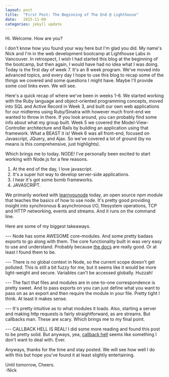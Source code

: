 ```yaml
---
layout: post
title:  "First Post: The Beginning of The End @ Lighthouse"
date:   2015-11-09
categories: jekyll update
---
```


Hi. Welcome. How are you?

I don't know how you found your way here but I'm glad you did. My name's Nick and I'm in the web development bootcamp at Lighthouse Labs in Vancouver. In retrospect, I wish I had started this blog at the beginning of the bootcamp, but then again, I would have had no idea what I was doing. Today is the first day of week 7. It's an 8 week program. We've moved into advanced topics, and every day I hope to use this blog to recap some of the things we covered and some questions I might have. Maybe I'll provide some cool links even. We will see. 

Here's a quick recap of where we've been in weeks 1-6. We started working with the Ruby language and object-oriented programming concepts, moved into SQL and Active Record in Week 3, and built our own web applications for our midterms using Ruby/Sinatra with however much front-end we wanted to throw in there. If you look around, you can probably find some info about what my group built. Week 5 we covered the Model-View-Controller architecture and Rails by building an application using that framework. What a BEAST it is! Week 6 was all front-end, focused on Javascript, JQuery, and Ajax. So we've covered a lot of ground (by no means is this comprehensive, just highlights).

Which brings me to today. NODE! I've personally been excited to start working with Node.js for a few reasons.   

  1. At the end of the day, I love javascript.  
  2. It's a super hot way to develop server-side applications.  
  3. I hear it's got some bomb frameworks.  
  4. JAVASCRIPT.  

We primarily worked with [learnyounode][learn-you-node] today, an open source npm module that teaches the basics of how to use node. It's pretty good providing insight into synchronous & asynchronous I/O, filesystem operations, TCP and HTTP networking, events and streams. And it runs on the command line.

Here are some of my biggest takeaways.   

--- Node has some AWESOME core-modules. And some pretty badass exports to go along with them. The core functionality built in was very easy to use and understand. Probably because [the docs][node-docs] are really good. Or at least I found them to be.   

--- There is no global context in Node, so the current scope doesn't get polluted. This is still a bit fuzzy for me, but it seems like it would be more light-weight and secure. Variables can't be accessed globally. Huzzah!   

--- The fact that files and modules are in one-to-one correspondence is pretty sweet. And to pass exports on you can just define what you want to pass on as an export and then require the module in your file. Pretty tight I think. At least it makes sense.  

--- It's pretty intuitive as to what modules it loads. Also, starting a server and making http requests is fairly straightforward, as are streams. But callbacks man. These are scary. Which brings me to my final point.  

--- CALLBACK HELL IS REAL! I did some more reading and found this post to be pretty solid. But anyways, yea, [callback hell][callback-hell] seems like something I don't want to deal with. Ever.   

Anyways, thanks for the time and stay posted. We will see how well I do with this but hope you've found it at least slightly entertaining. 

Until tomorrow, Cheers.  
-Nick

[node-docs]: https://nodejs.org/api/
[callback-hell]: http://callbackhell.com/
[learn-you-node]: https://github.com/workshopper/learnyounode/